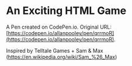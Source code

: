 # An Exciting HTML Game

A Pen created on CodePen.io. Original URL: [https://codepen.io/allanpooley/pen/qrrmoR](https://codepen.io/allanpooley/pen/qrrmoR).

Inspired by Telltale Games + Sam & Max (https://en.wikipedia.org/wiki/Sam_%26_Max)